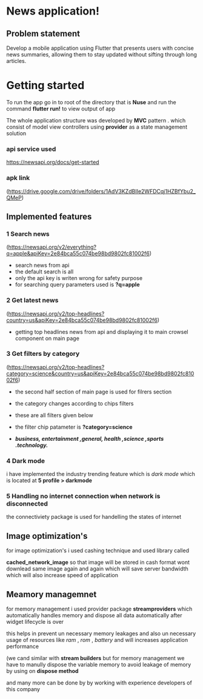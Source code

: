 # News application!

## Problem statement

  

Develop a mobile application using Flutter that presents users with concise news
summaries, allowing them to stay updated without sifting through long articles.

  

# Getting started

  

To run the app go in to root of the directory that is **Nuse** and run the command **flutter run!** to view output of app

  
  

The whole application structure was developed by **MVC** pattern .
which consist of model view controllers using **provider** as a state management solution


### api service used 

https://newsapi.org/docs/get-started



### apk link

(https://drive.google.com/drive/folders/1AdV3KZdBIIe2WFDCqj1HZBfYbu2_QMeP)

  

## Implemented features

  

### 1 Search news

(https://newsapi.org/v2/everything?q=apple&apiKey=2e84bca55c074be98bd9802fc81002f6)

 - search news from api
 - the default search is all
 - only the api key is writen wrong for safety purpose
 - for searching query parameters used is   **?q=apple**

  
### 2 Get latest news

(https://newsapi.org/v2/top-headlines?country=us&apiKey=2e84bca55c074be98bd9802fc81002f6)

 - getting top headlines news from api and displaying it to main crowsel component on main page 
  

### 3 Get filters by category

(https://newsapi.org/v2/top-headlines?category=science&country=us&apiKey=2e84bca55c074be98bd9802fc81002f6)
 - the second half section of main page is used for filrers section 
 - the category changes according to chips filters 
 - these are all filters given below 
 - the filter chip patameter is  **?category=science**

 - ***business, entertainment ,general, health ,science ,sports .technology.***
 

### 4 Dark mode 

i have implemented the industry  trending feature which is *dark mode* 
which is located at 
**5 profile  > darkmode**
  

### 5 Handling no internet connection when network is disconnected  

the connectiviety package is used for handelling the states of internet 

  



## Image optimization's

  

for image optimization's i used cashing technique and used library called

**cached_network_image** so that image will be stored in cash format wont downlead same image again and again which will save server bandwidth which will also increase speed of application

  

## Meamory managemnet

for memory management i used provider package **streamproviders** which automatically handles memory and dispose all data automatically after widget lifecycle is over

this helps in prevent un necessary memory leakages and also un necessary usage of resources like *ram* , *rom* , *battery* and will increases application performance

(we cand similar with **stream builders** but for memory management we have to manully dispose the variable memory to avoid leakage of memory by using on **dispose method**

  

  

and many more can be done by by working with experience developers of this company 
